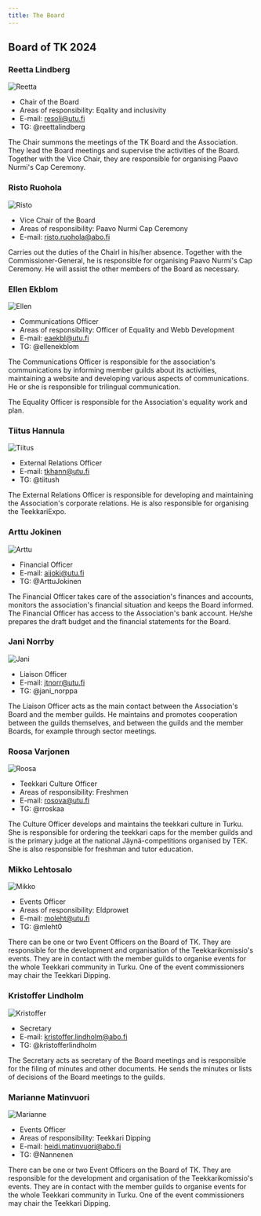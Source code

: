 ```yaml
---
title: The Board
---
```

## Board of TK 2024

### Reetta Lindberg

![Reetta](/board/2024/reetta-lindberg-min.jpg)

* Chair of the Board
* Areas of responsibility: Eqality and inclusivity 
* E-mail: resoli@utu.fi
* TG: @reettalindberg

The Chair summons the meetings of the TK Board and the Association. They lead the Board meetings and supervise the activities of the Board. Together with the Vice Chair, they are responsible for organising Paavo Nurmi's Cap Ceremony.

### Risto Ruohola

![Risto](/board/2024/risto-ruohola-min.jpg)

* Vice Chair of the Board
* Areas of responsibility: Paavo Nurmi Cap Ceremony
* E-mail: risto.ruohola@abo.fi

Carries out the duties of the Chairl in his/her absence. Together with the Commissioner-General, he is responsible for organising Paavo Nurmi's Cap Ceremony. He will assist the other members of the Board as necessary.

### Ellen Ekblom

![Ellen](/board/2024/ellen-ekblom-min.jpg)

* Communications Officer
* Areas of responsibility: Officer of Equality and Webb Development
* E-mail: eaekbl@utu.fi
* TG: @ellenekblom

The Communications Officer is responsible for the association's communications by informing member guilds about its activities, maintaining a website and developing various aspects of communications. He or she is responsible for trilingual communication.

The Equality Officer is responsible for the Association's equality work and plan.

### Tiitus Hannula

![Tiitus](/board/2024/tiitus-hannula-min.jpg)

* External Relations Officer
* E-mail: tkhann@utu.fi
* TG: @tiitush

The External Relations Officer is responsible for developing and maintaining the Association's corporate relations. He is also responsible for organising the TeekkariExpo.

### Arttu Jokinen

![Arttu](/board/2024/arttu-jokinen-min.jpg)

* Financial Officer
* E-mail: aijoki@utu.fi
* TG: @ArttuJokinen

The Financial Officer takes care of the association's finances and accounts, monitors the association's financial situation and keeps the Board informed. The Financial Officer has access to the Association's bank account. He/she prepares the draft budget and the financial statements for the Board.

### Jani Norrby

![Jani](/board/2024/jani-norrby-min.jpg)

* Liaison Officer
* E-mail: jtnorr@utu.fi
* TG: @jani_norppa

The Liaison Officer acts as the main contact between the Association's Board and the member guilds. He maintains and promotes cooperation between the guilds themselves, and between the guilds and the member Boards, for example through sector meetings.
### Roosa Varjonen

![Roosa](/board/2024/roosa-varjonen-min.jpg)

* Teekkari Culture Officer
* Areas of responsibility: Freshmen 
* E-mail: rosova@utu.fi
* TG: @rroskaa

The Culture Officer develops and maintains the teekkari culture in Turku. She is responsible for ordering the teekkari caps for the member guilds and is the primary judge at the national Jäynä-competitions organised by TEK. She is also responsible for freshman and tutor education.

### Mikko Lehtosalo

![Mikko](/board/2024/mikko-lehtosalo-min.jpg)

* Events Officer
* Areas of responsibility: Eldprowet
* E-mail: moleht@utu.fi
* TG: @mleht0

There can be one or two Event Officers on the Board of TK. They are responsible for the development and organisation of the Teekkarikomissio's events. They are in contact with the member guilds to organise events for the whole Teekkari community in Turku. One of the event commissioners may chair the Teekkari Dipping.

### Kristoffer Lindholm

![Kristoffer](/board/2024/kristoffer-lindholm-min.jpg)

* Secretary
* E-mail: kristoffer.lindholm@abo.fi
* TG: @kristofferlindholm

The Secretary acts as secretary of the Board meetings and is responsible for the filing of minutes and other documents. He sends the minutes or lists of decisions of the Board meetings to the guilds.

### Marianne Matinvuori

![Marianne](/board/2024/marianne-matinvuori-min.jpg)

* Events Officer
* Areas of responsibility: Teekkari Dipping
* E-mail: heidi.matinvuori@abo.fi
* TG: @Nannenen

There can be one or two Event Officers on the Board of TK. They are responsible for the development and organisation of the Teekkarikomissio's events. They are in contact with the member guilds to organise events for the whole Teekkari community in Turku. One of the event commissioners may chair the Teekkari Dipping.
